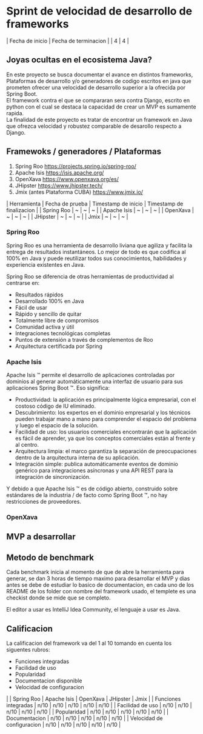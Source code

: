# Sprint de velocidad de desarrollo de frameworks

| Fecha de inicio | Fecha de terminacion |
| 4 | 4 |

## Joyas ocultas en el ecosistema Java?

En este proyecto se busca documentar el avance en distintos frameworks, Plataformas de desarrollo y/o generadores de codigo escritos en java que prometen ofrecer una velocidad de desarrollo superior a la ofrecida por Spring Boot.
<br>
El framework contra el que se compararan sera contra Django, escrito en python con el cual se destaca la capacidad de crear un MVP es sumamente rapida.
<br>
La finalidad de este proyecto es tratar de encontrar un framework en Java que ofrezca velocidad y robustez comparable de desarollo respecto a Django.

## Framewoks / generadores / Plataformas

1. Spring Roo https://projects.spring.io/spring-roo/
2. Apache Isis https://isis.apache.org/
3. OpenXava https://www.openxava.org/es/
4. JHipster https://www.jhipster.tech/
5. Jmix (antes Plataforma CUBA) https://www.jmix.io/

| Herramienta | Fecha de prueba | Timestamp de inicio | Timestamp de finalizacion |
| Spring Roo | ~ | ~ | ~ |
| Apache Isis | ~ | ~ | ~ |
| OpenXava | ~ | ~ | ~ |
| JHipster | ~ | ~ | ~ |
| Jmix | ~ | ~ | ~ |

### Spring Roo 
Spring Roo es una herramienta de desarrollo liviana que agiliza y facilita la entrega de resultados instantáneos. Lo mejor de todo es que codifica al 100% en Java y puede reutilizar todos sus conocimientos, habilidades y experiencia existentes en Java.

Spring Roo se diferencia de otras herramientas de productividad al centrarse en:

- Resultados rápidos
- Desarrollado 100% en Java
- Fácil de usar
- Rápido y sencillo de quitar
- Totalmente libre de compromisos
- Comunidad activa y útil
- Integraciones tecnológicas completas
- Puntos de extensión a través de complementos de Roo
- Arquitectura certificada por Spring

### Apache Isis
Apache Isis ™ permite el desarrollo de aplicaciones controladas por dominios al generar automáticamente una interfaz de usuario para sus aplicaciones Spring Boot ™. Eso significa:

- Productividad: la aplicación es principalmente lógica empresarial, con el costoso código de IU eliminado.
- Descubrimiento: los expertos en el dominio empresarial y los técnicos pueden trabajar mano a mano para comprender el espacio del problema y luego el espacio de la solución.
- Facilidad de uso: los usuarios comerciales encontrarán que la aplicación es fácil de aprender, ya que los conceptos comerciales están al frente y al centro.
- Arquitectura limpia: el marco garantiza la separación de preocupaciones dentro de la arquitectura interna de su aplicación.
- Integración simple: publica automáticamente eventos de dominio genérico para integraciones asíncronas y una API REST para la integración de sincronización.

Y debido a que Apache Isis ™ es de código abierto, construido sobre estándares de la industria / de facto como Spring Boot ™, no hay restricciones de proveedores.

### OpenXava


## MVP a desarrollar

## Metodo de benchmark

Cada benchmark inicia al momento de que de abre la herramienta para generar, se dan 3 horas de tiempo maximo para desarrollar el MVP y dias antes se debe de estudiar lo basico de documentacion, en cada uno de los README de los folder con nombre del framework usado, el templete es una checkist donde se mide que se completo.

El editor a usar es IntelliJ Idea Community, el lenguaje a usar es Java.

## Calificacion

La calificacion del framework va del 1 al 10 tomando en cuenta los siguentes rubros:

- Funciones integradas
- Facilidad de uso
- Popularidad
- Documentacion disponible
- Velocidad de configuracion

|  | Spring Roo | Apache Isis | OpenXava | JHipster | Jmix |
| Funciones integradas | n/10 | n/10 | n/10 | n/10 | n/10 |
| Facilidad de uso | n/10 | n/10 | n/10 | n/10 | n/10 |
| Popularidad | n/10 | n/10 | n/10 | n/10 | n/10 |
| Documentacion | n/10 | n/10 | n/10 | n/10 | n/10 |
| Velocidad de configuracion | n/10 | n/10 | n/10 | n/10 | n/10 |
